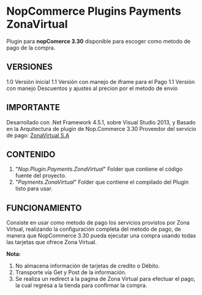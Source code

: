 # NopCommerce Plugins Payments ZonaVirtual #

Plugin para **nopComerce 3.30** disponible para escoger como metodo de pago de la compra.

## VERSIONES ##
1.0 Versión inicial
1.1 Versión con manejo de iframe para el Pago
1.1 Versión con manejo Descuentos y ajustes al precion por el metodo de envío


## IMPORTANTE ##
Desarrollado con .Net Framework 4.5.1, sobre Visual Studio 2013, y Basado en la Arquitectura de plugin de Nop.Commerce 3.30
Proveedor del servicio de pago: [ZonaVirtual S.A](http://www.zonavirtual.com/ "Zona Virtual")


## CONTENIDO ##
1. "*Nop.Plugin.Payments.ZonaVirtual*" Folder que contiene el código fuente del proyecto.
2. "*Payments.ZonaVirtual*" Folder que contiene el compilado del Plugin listo para usar.


## FUNCIONAMIENTO ##
Consiste en usar como metodo de pago los servicios provistos por Zona Virtual, realizando la configuración completa del metodo de pago, de manera que NopCommerce 3.30 pueda ejecutar una compra usando todas las tarjetas que ofrece Zona Virtual.


**Nota:**

1. No almacena información de tarjetas de credito o Débito.
2. Transporte vía Get y Post de la información.
3. Se realiza un redirect a la pagina de Zona Virtual para efectuar el pago, la cual regresa a la tienda para confirmar la compra. 